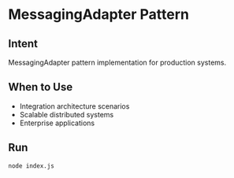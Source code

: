 # MessagingAdapter Pattern

## Intent
MessagingAdapter pattern implementation for production systems.

## When to Use
- Integration architecture scenarios
- Scalable distributed systems
- Enterprise applications

## Run
```bash
node index.js
```
